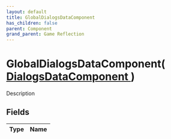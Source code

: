 ```yaml
---
layout: default
title: GlobalDialogsDataComponent
has_children: false
parent: Component
grand_parent: Game Reflection
---
```

# GlobalDialogsDataComponent( [ DialogsDataComponent ](/riftbreaker-wiki/docs/game-reflection/components/dialogs_data_component/) )
Description 

## Fields

| Type | Name |
|:----------|:--------------|

